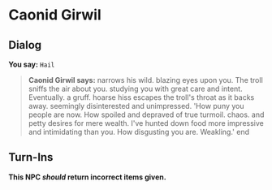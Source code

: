# Caonid Girwil
## Dialog

**You say:** `Hail`



>**Caonid Girwil says:** narrows his wild. blazing eyes upon you. The troll sniffs the air about you. studying you with great care and intent. Eventually. a gruff. hoarse hiss escapes the troll's throat as it backs away. seemingly disinterested and unimpressed. 'How puny you people are now. How spoiled and depraved of true turmoil. chaos. and petty desires for mere wealth. I've hunted down food more impressive and intimidating than you. How disgusting you are. Weakling.'
end

## Turn-Ins



**This NPC *should* return incorrect items given.**





